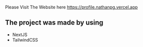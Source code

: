 Please Visit The Website here https://profile.nathanpg.vercel.app

## The project was made by using
- NextJS
- TailwindCSS

